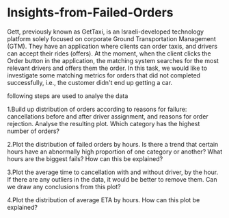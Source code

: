 # Insights-from-Failed-Orders

Gett, previously known as GetTaxi, is an Israeli-developed technology platform solely focused on corporate Ground Transportation Management (GTM). They have an application where clients can order taxis, and drivers can accept their rides (offers). At the moment, when the client clicks the Order button in the application, the matching system searches for the most relevant drivers and offers them the order. In this task, we would like to investigate some matching metrics for orders that did not completed successfully, i.e., the customer didn't end up getting a car.


following steps are used to analye the data
  
   1.Build up distribution of orders according to reasons for failure: cancellations before and after driver assignment, and reasons for order rejection.
    Analyse the resulting plot. Which category has the highest number of orders?

   2.Plot the distribution of failed orders by hours. Is there a trend that certain hours have an abnormally high proportion of one category or another?
    What hours are the biggest fails? How can this be explained?

   3.Plot the average time to cancellation with and without driver, by the hour. If there are any outliers in the data, it would be better to remove them.
    Can we draw any conclusions from this plot?

   4.Plot the distribution of average ETA by hours. How can this plot be explained?
